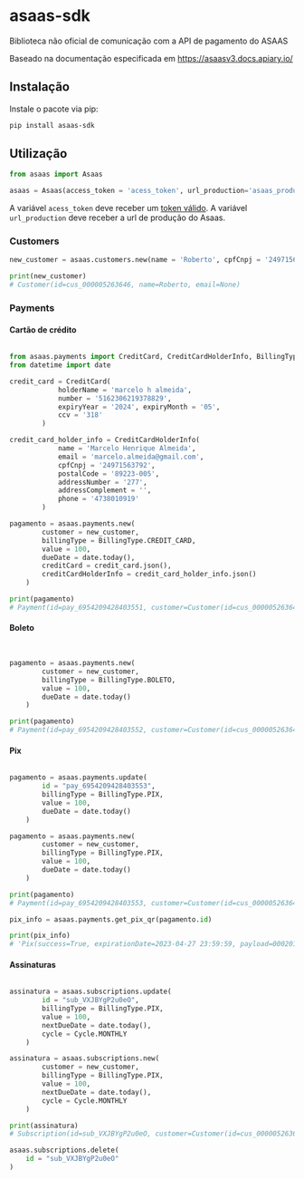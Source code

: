 # asaas-sdk
Biblioteca não oficial de comunicação com a API de pagamento do ASAAS

Baseado na documentação especificada em https://asaasv3.docs.apiary.io/

## Instalação

Instale o pacote via pip:

```sh
pip install asaas-sdk
```

## Utilização

```py
from asaas import Asaas

asaas = Asaas(access_token = 'acess_token', url_production='asaas_production_url', production = False)

``` 
A variável `acess_token` deve receber um [token válido](https://asaasv3.docs.apiary.io/#introduction/autenticacao).
A variável `url_production` deve receber a url de produção do Asaas.


### Customers
```py
new_customer = asaas.customers.new(name = 'Roberto', cpfCnpj = '24971563792')

print(new_customer)
# Customer(id=cus_000005263646, name=Roberto, email=None)
```

### Payments

#### Cartão de crédito

```py

from asaas.payments import CreditCard, CreditCardHolderInfo, BillingType
from datetime import date

credit_card = CreditCard(
            holderName = 'marcelo h almeida',
            number = '5162306219378829',
            expiryYear = '2024', expiryMonth = '05',
            ccv = '318'
        )

credit_card_holder_info = CreditCardHolderInfo(
            name = 'Marcelo Henrique Almeida',
            email = 'marcelo.almeida@gmail.com',
            cpfCnpj = '24971563792',
            postalCode = '89223-005',
            addressNumber = '277',
            addressComplement = '',
            phone = '4738010919'
        )

pagamento = asaas.payments.new(
        customer = new_customer,
        billingType = BillingType.CREDIT_CARD,
        value = 100,
        dueDate = date.today(),
        creditCard = credit_card.json(),
        creditCardHolderInfo = credit_card_holder_info.json()
    )

print(pagamento)
# Payment(id=pay_6954209428403551, customer=Customer(id=cus_000005263646, name=Roberto, email=None), billingType=CREDIT_CARD, value=100)

```

#### Boleto


```py


pagamento = asaas.payments.new(
        customer = new_customer,
        billingType = BillingType.BOLETO,
        value = 100,
        dueDate = date.today()
    )

print(pagamento)
# Payment(id=pay_6954209428403552, customer=Customer(id=cus_000005263646, name=Roberto, email=None), billingType=BOLETO, value=100, invoiceUrl=https://sandbox.asaas.com/i/6997545710784231)

```

#### Pix


```py

pagamento = asaas.payments.update(
        id = "pay_6954209428403553",
        billingType = BillingType.PIX,
        value = 100,
        dueDate = date.today()
    )

pagamento = asaas.payments.new(
        customer = new_customer,
        billingType = BillingType.PIX,
        value = 100,
        dueDate = date.today()
    )

print(pagamento)
# Payment(id=pay_6954209428403553, customer=Customer(id=cus_000005263646, name=Roberto, email=None), billingType=PIX, value=100)

pix_info = asaas.payments.get_pix_qr(pagamento.id)

print(pix_info)
# 'Pix(success=True, expirationDate=2023-04-27 23:59:59, payload=00020101021226820014br.gov.bcb.pix2560qrpix-...)'

```

#### Assinaturas


```py

assinatura = asaas.subscriptions.update(
        id = "sub_VXJBYgP2u0eO",
        billingType = BillingType.PIX,
        value = 100,
        nextDueDate = date.today(),
        cycle = Cycle.MONTHLY
    )

assinatura = asaas.subscriptions.new(
        customer = new_customer,
        billingType = BillingType.PIX,
        value = 100,
        nextDueDate = date.today(),
        cycle = Cycle.MONTHLY
    )

print(assinatura)
# Subscription(id=sub_VXJBYgP2u0eO, customer=Customer(id=cus_000005263646, name=Roberto, email=None), billingType=PIX, value=100)

asaas.subscriptions.delete(
    id = "sub_VXJBYgP2u0eO"
)
```